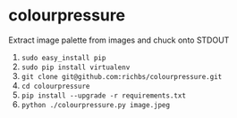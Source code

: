 colourpressure
==============

Extract image palette from images and chuck onto STDOUT

1. `sudo easy_install pip`
2. `sudo pip install virtualenv`
3. `git clone git@github.com:richbs/colourpressure.git`
4. `cd colourpressure`
5. `pip install --upgrade -r requirements.txt`
6. `python ./colourpressure.py image.jpeg`